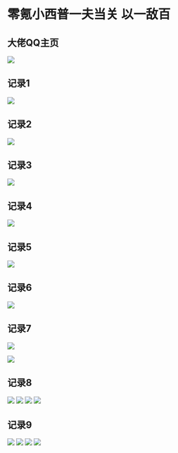 # 零氪小西普一夫当关 以一敌百

## 大佬QQ主页

![](/others/零氪小西普/QQ.jpg)


## 记录1

![](/others/零氪小西普/1.png)

## 记录2
![](/others/零氪小西普/2.png)

## 记录3

![](/others/零氪小西普/3.png)

## 记录4

![](/others/零氪小西普/4.png)

## 记录5

![](/others/零氪小西普/5.png)

## 记录6

![](/others/零氪小西普/6.png)

## 记录7

![](/others/零氪小西普/7.png)

![](/others/零氪小西普/7.5.jpg)

## 记录8

![](/others/零氪小西普/8.png)
![](/others/零氪小西普/8.1.jpg)
![](/others/零氪小西普/8.2.jpg)
![](/others/零氪小西普/8.3.jpg)


## 记录9

![](/others/零氪小西普/9.png)
![](/others/零氪小西普/9.1.jpg)
![](/others/零氪小西普/9.2.jpg)
![](/others/零氪小西普/9.3.jpg)